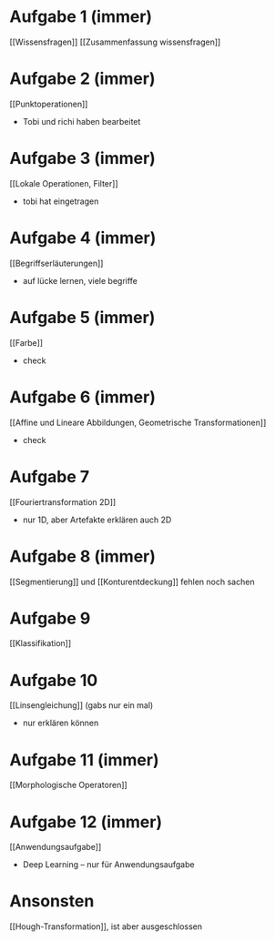 # Aufgabe 1 (immer)
[[Wissensfragen]]
[[Zusammenfassung wissensfragen]]
# Aufgabe 2 (immer)
[[Punktoperationen]]
- Tobi und richi haben bearbeitet
# Aufgabe 3 (immer)
[[Lokale Operationen, Filter]]
- tobi hat eingetragen

# Aufgabe 4 (immer)
[[Begriffserläuterungen]]
- auf lücke lernen, viele begriffe
# Aufgabe 5 (immer)
[[Farbe]] 
- check
# Aufgabe 6 (immer)
[[Affine und Lineare Abbildungen, Geometrische Transformationen]]
- check

# Aufgabe 7
 [[Fouriertransformation 2D]]
- nur 1D, aber Artefakte erklären auch 2D

# Aufgabe 8 (immer)
[[Segmentierung]] und [[Konturentdeckung]]
fehlen noch sachen
# Aufgabe 9
[[Klassifikation]]

# Aufgabe 10
[[Linsengleichung]] (gabs nur ein mal)
- nur erklären können

# Aufgabe 11 (immer)
[[Morphologische Operatoren]]

# Aufgabe 12 (immer)
[[Anwendungsaufgabe]]
- Deep Learning – nur für Anwendungsaufgabe


# Ansonsten
[[Hough-Transformation]], ist aber ausgeschlossen